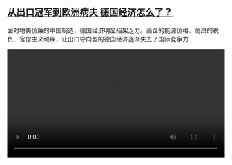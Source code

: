 <!--1737272824000-->
[从出口冠军到欧洲病夫 德国经济怎么了？](https://www.dw.com/zh/%E4%BB%8E%E5%87%BA%E5%8F%A3%E5%86%A0%E5%86%9B%E5%88%B0%E6%AC%A7%E6%B4%B2%E7%97%85%E5%A4%AB%20%E5%BE%B7%E5%9B%BD%E7%BB%8F%E6%B5%8E%E6%80%8E%E4%B9%88%E4%BA%86%EF%BC%9F/a-71301759)
------

<p>面对物美价廉的中国制造，德国经济明显招架乏力。高企的能源价格、高昂的税负、官僚主义顽疾，让出口导向型的德国经济逐渐失去了国际竞争力</small></p><video src="https://tvdownloaddw-a.akamaihd.net/Events/mp4/vdt_zh/2025/bchi250115_exportweltmeister_01smw_AVC_1280x720.mp4" controls style="width:100%"></video>

